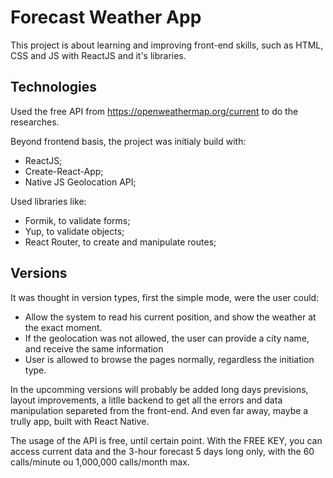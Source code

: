 # Forecast Weather App

This project is about learning and improving front-end skills, such as HTML, CSS and JS with ReactJS and it's libraries.

## Technologies

Used the free API from https://openweathermap.org/current to do the researches.

Beyond frontend basis, the project was initialy build with:

- ReactJS;
- Create-React-App;
- Native JS Geolocation API; 

Used libraries like: 
- Formik, to validate forms;
- Yup, to validate objects;
- React Router, to create and manipulate routes;

## Versions

It was thought in version types, first the simple mode, were the user could:

- Allow the system to read his current position, and show the weather at the exact moment.
- If the geolocation was not allowed, the user can provide a city name, and receive the same information
- User is allowed to browse the pages normally, regardless the initiation type.

In the upcomming versions will probably be added long days previsions, layout improvements, a litlle backend to get all the errors and data manipulation separeted from the front-end. And even far away, maybe a trully app, built with React Native.

The usage of the API is free, until certain point. With the FREE KEY, you can access current data and the 3-hour forecast 5 days long only, with the 60 calls/minute ou 1,000,000 calls/month max.
